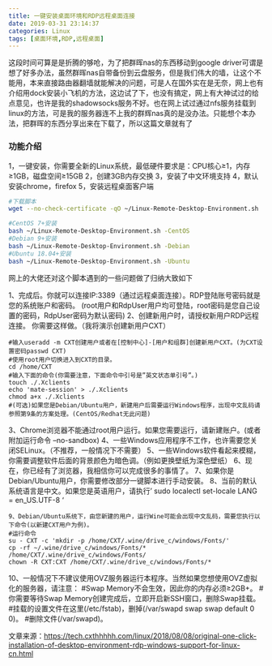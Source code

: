 ```yaml
---
title: 一键安装桌面环境和RDP远程桌面连接
date: 2019-03-31 23:14:37
categories: Linux
tags: [桌面环境,RDP,远程桌面]
---
```


<p id="div-border-left-purple">这段时间可算是是折腾的够呛，为了把群晖nas的东西移动到google driver可谓是想了好多办法，虽然群晖nas自带备份到云盘服务，但是我们伟大的墙，让这个不能用，本来直接路由器翻墙就能解决的问题，可是人在国外实在是无奈，网上也有介绍用dock安装小飞机的方法，这边试了下，也没有搞定，网上有大神试过的给点意见，也许是我的shadowsocks服务不好。也在网上试过通过nfs服务挂载到linux的方法，可是我的服务器连不上我的群辉nas真的是没办法。只能想个本办法，把群晖的东西分享出来在下载了，所以这篇文章就有了</p>

<!--more-->

### 功能介绍
1，一键安装，你需要全新的Linux系统，最低硬件要求是：CPU核心≥1，内存≥1GB，磁盘空间≥15GB
2，创建3GB内存交换
3，安装了中文环境支持
4，默认安装chrome，firefox
5，安装远程桌面客户端

```bash
#下载脚本
wget --no-check-certificate -qO ~/Linux-Remote-Desktop-Environment.sh 'https://tech.cxthhhhh.com/tech-tools/Linux-Remote-Desktop-Environment/Linux-Remote-Desktop-Environment.sh' && chmod a+x ~/Linux-Remote-Desktop-Environment.sh

#CentOS 7+安装
bash ~/Linux-Remote-Desktop-Environment.sh -CentOS
#Debian 9+安装
bash ~/Linux-Remote-Desktop-Environment.sh -Debian
#Ubuntu 18.04+安装
bash ~/Linux-Remote-Desktop-Environment.sh -Ubuntu
```
网上的大佬还对这个脚本遇到的一些问题做了归纳大致如下

1、完成后。你就可以连接IP:3389（通过远程桌面连接）。RDP登陆账号密码就是您的系统账户和密码。
(root用户和RdpUser用户均可登陆，root密码是您自己设置的密码，RdpUser密码为默认密码)
2、创建新用户时，请授权新用户RDP远程连接。 你需要这样做。（我将演示创建新用户CXT）
```
#输入useradd -m CXT创建用户或者在[控制中心]-[用户和组群]创建新用户CXT。(为CXT设置密码passwd CXT)
#使用root用户切换进入到CXT的目录。
cd /home/CXT
#输入下面的命令(你需要注意，下面命令中引号是”英文状态单引号”。)
touch ./.Xclients
echo 'mate-session' > ./.Xclients
chmod a+x ./.Xclients
#(可选)如果您是Debian/Ubuntu用户，新建用户后需要运行Windows程序，出现中文乱码请参照第9条的方案处理。(CentOS/Redhat无此问题)
```    
3、Chrome浏览器不能通过root用户运行。如果您需要运行，请新建账户。(或者附加运行命令 –no-sandbox)
4、一些Windows应用程序不工作，也许需要您关闭SELinux。（不推荐，一般情况下不需要）
5、一些Windows软件看起来模糊，你需要调整软件后面的背景颜色为暗色调。（例如更换壁纸为深色壁纸）
6、现在，你已经有了浏览器，我相信你可以完成很多的事情了。
7、如果你是Debian/Ubuntu用户，你需要修改部分一键脚本进行手动安装。
8、当前的默认系统语言是中文。如果您是英语用户，请执行’ sudo localectl set-locale LANG = en_US.UTF-8 ‘
```
9、Debian/Ubuntu系统下，由您新建的用户，运行Wine可能会出现中文乱码，需要您执行以下命令(以新建CXT用户为例)。
#运行命令
su - CXT -c 'mkdir -p /home/CXT/.wine/drive_c/windows/Fonts/'
cp -rf ~/.wine/drive_c/windows/Fonts/* /home/CXT/.wine/drive_c/windows/Fonts/
chown -R CXT:CXT /home/CXT/.wine/drive_c/windows/Fonts/*
```
10、一般情况下不建议使用OVZ服务器运行本程序。当然如果您想使用OVZ虚拟化的服务器，请注意：
#Swap Memory不会生效，因此你的内存必须≥2GB+。
#你需要等待Swap Memory创建完成后，立即开启新SSH窗口，删除Swap挂载。
#挂载的设置文件在这里(/etc/fstab)，删掉(/var/swapd swap swap default 0 0)。
#删除文件(/var/swapd)。

文章来源：<https://tech.cxthhhhh.com/linux/2018/08/08/original-one-click-installation-of-desktop-environment-rdp-windows-support-for-linux-cn.html>